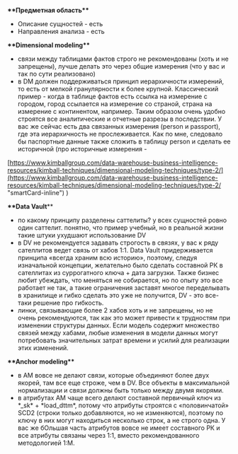 **\*\*Предметная область\*\***

- Описание сущностей - есть
- Направления анализа - есть

**\*\*Dimensional modeling\*\***

- связи между таблицами фактов строго не рекомендованы (хоть и не запрещены), лучше делать это через общие измерения (что у вас и так по сути реализовано)
- в DM должен поддерживаться принцип иерархичности измерений, то есть от мелкой гранулярности к более крупной. Классический пример - когда в таблице фактов есть ссылка на измерение с городом, город ссылается на измерение со страной, страна на измерение с континентом, например. Таким образом очень удобно строятся все аналитические и отчетные разрезы в последствии. У вас же сейчас есть два связанных измерения (person и passport), где эта иерархичность не прослеживается. Как по мне, следовало бы паспортные данные также сложить в таблицу person и сделать ее историчной (про историчные измерения -

[https://www.kimballgroup.com/data-warehouse-business-intelligence-resources/kimball-techniques/dimensional-modeling-techniques/type-2/](https://www.kimballgroup.com/data-warehouse-business-intelligence-resources/kimball-techniques/dimensional-modeling-techniques/type-2/ "smartCard-inline") )

**\*\*Data Vault**\*\*

- по какому принципу разделены саттелиты? у всех сущностей ровно один саттелит. понятно, что пример учебный, но в реальной жизни такие штуки ухудшают использование DV
- в DV не рекомендуется задавать строгость в связях, у вас к ряду сателлитов ведет связь от хабов 1:1. Data Vault придерживается принципа «всегда храним всю историю», поэтому, следуя изначальной концепции, желательно было сделать составной РК в сателлитах из суррогатного ключа + дата загрузки. Также бизнес любит убеждать, что меняться не собирается, но по опыту это все работает не так, а такие ограничения заставят многое переделывать в хранилище и гибко сделать это уже не получится, DV - это все-таки решение про гибкость.
- линки, связывающие более 2 хабов хоть и не запрещены, но не очень рекомендуются, так как это может привести к трудностям при изменении структуры данных. Если модель содержит множество связей между хабами, любые изменения в модели данных могут потребовать значительных затрат времени и усилий для реализации этих изменений.

**\*\*Anchor modeling\*\***

- в АМ вовсе не делают связи, которые объединяют более двух якорей, там все еще строже, чем в DV. Все объекты в максимальной нормализации и связи должны быть только между двумя якорями.
- в атрибутах АМ чаще всего делают составной первичный ключ из \*_sk\* + \*load_dttm\*, потому что атрибуты строятся с «половинчатой» SCD2 (строки только добавляются, но не изменяются), поэтому по ключу в них могут находиться несколько строк, а не строго одна. У вас же бОльшая часть атрибутов вовсе не имеет составного РК и все атрибуты связаны через 1:1, вместо рекомендованного методологией 1:М.